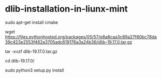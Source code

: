 # dlib-installation-in-liunx-mint


sudo apt-get install cmake

wget https://files.pythonhosted.org/packages/05/57/e8a8caa3c89a27f80bc78da39c423e2553f482a3705adc619176a3a24b36/dlib-19.17.0.tar.gz

tar -xvzf dlib-19.17.0.tar.gz

cd dlib-19.17.0/

sudo python3 setup.py install
